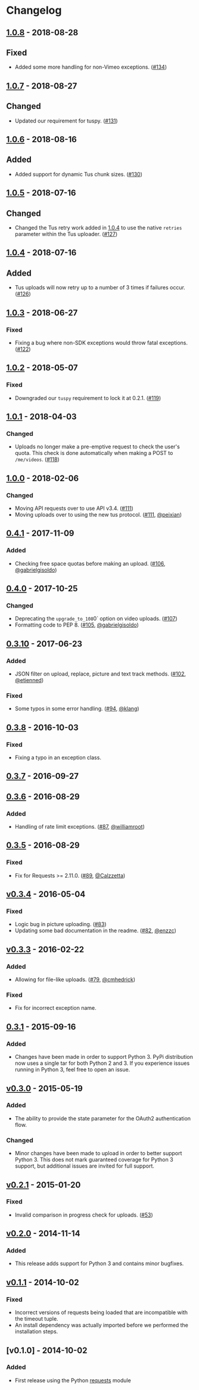 # Changelog
## [1.0.8] - 2018-08-28
## Fixed
- Added some more handling for non-Vimeo exceptions. ([#134](https://github.com/vimeo/vimeo.py/issues/134))

## [1.0.7] - 2018-08-27
## Changed
- Updated our requirement for tuspy. ([#131](https://github.com/vimeo/vimeo.py/issues/131))

## [1.0.6] - 2018-08-16
## Added
- Added support for dynamic Tus chunk sizes. ([#130](https://github.com/vimeo/vimeo.py/pull/130))

## [1.0.5] - 2018-07-16
## Changed
- Changed the Tus retry work added in [1.0.4] to use the native `retries` parameter within the Tus uploader. ([#127](https://github.com/vimeo/vimeo.py/pull/127))

## [1.0.4] - 2018-07-16
## Added
- Tus uploads will now retry up to a number of 3 times if failures occur. ([#126](https://github.com/vimeo/vimeo.py/pull/126))

## [1.0.3] - 2018-06-27
### Fixed
- Fixing a bug where non-SDK exceptions would throw fatal exceptions. ([#122](https://github.com/vimeo/vimeo.py/issues/122))

## [1.0.2] - 2018-05-07
### Fixed
- Downgraded our `tuspy` requirement to lock it at 0.2.1. ([#119](https://github.com/vimeo/vimeo.py/issues/119))

## [1.0.1] - 2018-04-03
### Changed
- Uploads no longer make a pre-emptive request to check the user's quota. This check is done automatically when making a POST to `/me/videos`. ([#118](https://github.com/vimeo/vimeo.py/pull/118))

## [1.0.0] - 2018-02-06
### Changed
- Moving API requests over to use API v3.4. ([#111](https://github.com/vimeo/vimeo.py/pull/111))
- Moving uploads over to using the new tus protocol. ([#111](https://github.com/vimeo/vimeo.py/pull/111), [@peixian](https://github.com/peixian))

## [0.4.1] - 2017-11-09
### Added
- Checking free space quotas before making an upload. ([#106](https://github.com/vimeo/vimeo.py/pull/106), [@gabrielgisoldo](https://github.com/gabrielgisoldo))

## [0.4.0] - 2017-10-25
### Changed
- Deprecating the `upgrade_to_108`0` option on video uploads. ([#107](https://github.com/vimeo/vimeo.py/pull/107))
- Formatting code to PEP 8. ([#105](https://github.com/vimeo/vimeo.py/pull/105), [@gabrielgisoldo](https://github.com/gabrielgisoldo))

## [0.3.10] - 2017-06-23
### Added
- JSON filter on upload, replace, picture and text track methods. ([#102](https://github.com/vimeo/vimeo.py/pull/102), [@etienned](https://github.com/etienned))

### Fixed
- Some typos in some error handling. ([#94](https://github.com/vimeo/vimeo.py/pull/94), [@klang](https://github.com/klang))

## [0.3.8] - 2016-10-03
### Fixed
- Fixing a typo in an exception class.

## [0.3.7] - 2016-09-27
## [0.3.6] - 2016-08-29
### Added
- Handling of rate limit exceptions. ([#87](https://github.com/vimeo/vimeo.py/pull/87), [@williamroot](https://github.com/williamroot))

## [0.3.5] - 2016-08-29
### Fixed
- Fix for Requests >= 2.11.0. ([#89](https://github.com/vimeo/vimeo.py/pull/89), [@Calzzetta](https://github.com/Calzzetta))

## [v0.3.4] - 2016-05-04
### Fixed
- Logic bug in picture uploading. ([#83](https://github.com/vimeo/vimeo.py/issues/83))
- Updating some bad documentation in the readme. ([#82](https://github.com/vimeo/vimeo.py/pull/82), [@enzzc](https://github.com/enzzc))

## [v0.3.3] - 2016-02-22
### Added
- Allowing for file-like uploads. ([#79](https://github.com/vimeo/vimeo.py/pull/79), [@cmhedrick](https://github.com/cmhedrick))

### Fixed
- Fix for incorrect exception name.

## [0.3.1] - 2015-09-16
### Added
- Changes have been made in order to support Python 3. PyPi distribution now uses a single tar for both Python 2 and 3. If you experience issues running in Python 3, feel free to open an issue.

## [v0.3.0] - 2015-05-19
### Added
- The ability to provide the state parameter for the OAuth2
authentication flow.

### Changed
- Minor changes have been made to upload in order to better support
Python 3. This does not mark guaranteed coverage for Python 3 support, but
additional issues are invited for full support.

## [v0.2.1] - 2015-01-20
### Fixed
- Invalid comparison in progress check for uploads. ([#53](https://github.com/vimeo/vimeo.py/issues/53))

## [v0.2.0] - 2014-11-14
### Added
- This release adds support for Python 3 and contains minor bugfixes.

## [v0.1.1] - 2014-10-02
### Fixed
- Incorrect versions of requests being loaded that are incompatible with the timeout tuple.
- An install dependency was actually imported before we performed the installation steps.

## [v0.1.0] - 2014-10-02
### Added
- First release using the Python [requests](http://docs.python-requests.org/en/latest/) module

[1.0.8]: https://github.com/vimeo/vimeo.py/compare/1.0.7...1.0.8
[1.0.7]: https://github.com/vimeo/vimeo.py/compare/1.0.6...1.0.7
[1.0.6]: https://github.com/vimeo/vimeo.py/compare/1.0.5...1.0.6
[1.0.5]: https://github.com/vimeo/vimeo.py/compare/1.0.4...1.0.5
[1.0.4]: https://github.com/vimeo/vimeo.py/compare/1.0.3...1.0.4
[1.0.3]: https://github.com/vimeo/vimeo.py/compare/1.0.2...1.0.3
[1.0.2]: https://github.com/vimeo/vimeo.py/compare/1.0.1...1.0.2
[1.0.1]: https://github.com/vimeo/vimeo.py/compare/1.0.0...1.0.1
[1.0.0]: https://github.com/vimeo/vimeo.py/compare/0.4.1...1.0.0
[0.4.1]: https://github.com/vimeo/vimeo.py/compare/0.4.0...0.4.1
[0.4.0]: https://github.com/vimeo/vimeo.py/compare/0.3.10...0.4.0
[0.3.10]: https://github.com/vimeo/vimeo.py/compare/0.3.8...0.3.10
[0.3.8]: https://github.com/vimeo/vimeo.py/compare/0.3.7...0.3.8
[0.3.7]: https://github.com/vimeo/vimeo.py/compare/0.3.6...0.3.7
[0.3.6]: https://github.com/vimeo/vimeo.py/compare/0.3.5...0.3.6
[0.3.5]: https://github.com/vimeo/vimeo.py/compare/v0.3.4...0.3.5
[v0.3.4]: https://github.com/vimeo/vimeo.py/compare/v0.3.3...v0.3.4
[v0.3.3]: https://github.com/vimeo/vimeo.py/compare/0.3.1...v0.3.3
[0.3.1]: https://github.com/vimeo/vimeo.py/compare/v0.3.0...0.3.1
[v0.3.0]: https://github.com/vimeo/vimeo.py/compare/v0.2.1...v0.3.0
[v0.2.1]: https://github.com/vimeo/vimeo.py/compare/v0.2.0...v0.2.1
[v0.2.0]: https://github.com/vimeo/vimeo.py/compare/v0.1.1...v0.2.0
[v0.1.1]: https://github.com/vimeo/vimeo.py/compare/v0.1.0...v0.1.1
